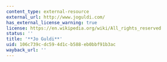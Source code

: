 ```yaml
---
content_type: external-resource
external_url: http://www.joguldi.com/
has_external_license_warning: true
license: https://en.wikipedia.org/wiki/All_rights_reserved
status: ''
title: '**Jo Guldi**'
uid: 106c739c-dc59-4d1c-b588-eb0bbf91b3ac
wayback_url: ''
---
```

